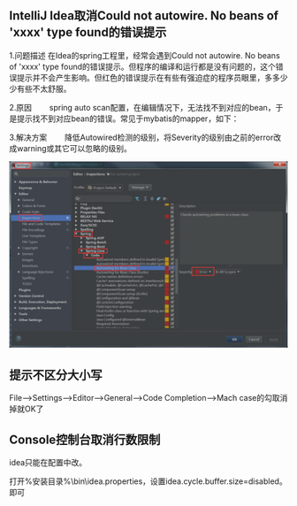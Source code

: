 ## IntelliJ Idea取消Could not autowire. No beans of 'xxxx' type found的错误提示

1.问题描述
在Idea的spring工程里，经常会遇到Could not autowire. No beans of 'xxxx' type found的错误提示。但程序的编译和运行都是没有问题的，这个错误提示并不会产生影响。但红色的错误提示在有些有强迫症的程序员眼里，多多少少有些不太舒服。

2.原因
　　spring auto scan配置，在编辑情况下，无法找不到对应的bean，于是提示找不到对应bean的错误。常见于mybatis的mapper，如下：

3.解决方案
　　降低Autowired检测的级别，将Severity的级别由之前的error改成warning或其它可以忽略的级别。

![](md-1.png)


## 提示不区分大小写

File–>Settings–>Editor–>General–>Code Completion–>Mach case的勾取消掉就OK了

## Console控制台取消行数限制

idea只能在配置中改。

打开%安装目录%\bin\idea.properties，设置idea.cycle.buffer.size=disabled。即可

##
##

##

##
##

##

##
##

##

##